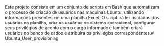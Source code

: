 Este projeto consiste em um conjunto de scripts em Bash que automatizam o processo de criação de usuários nas máquinas Ubuntu, utilizando informações presentes em uma planilha Excel. O script irá ler os dados dos usuários na planilha, criar os usuários no sistema operacional, configurar seus privilégios de acordo com o cargo informado e também criará usuários no banco de dados e atribuirá os privilégios correspondentes.# Ubuntu_User_provisioning
